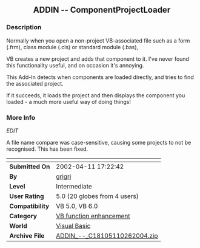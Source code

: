﻿<div align="center">

## ADDIN \-\- ComponentProjectLoader


</div>

### Description

Normally when you open a non-project VB-associated file such as a form (.frm), class module (.cls) or standard module (.bas),

VB creates a new project and adds that component to it. I've never found this functionality useful, and on occasion it's annoying.

This Add-In detects when components are loaded directly, and tries to find the associated project.

If it succeeds, it loads the project and then displays the component you loaded - a much more useful way of doing things!
 
### More Info
 
*EDIT*

A file name compare was case-sensitive, causing some projects to not be recognised. This has been fixed.


<span>             |<span>
---                |---
**Submitted On**   |2002-04-11 17:22:42
**By**             |[grigri](https://github.com/Planet-Source-Code/PSCIndex/blob/master/ByAuthor/grigri.md)
**Level**          |Intermediate
**User Rating**    |5.0 (20 globes from 4 users)
**Compatibility**  |VB 5\.0, VB 6\.0
**Category**       |[VB function enhancement](https://github.com/Planet-Source-Code/PSCIndex/blob/master/ByCategory/vb-function-enhancement__1-25.md)
**World**          |[Visual Basic](https://github.com/Planet-Source-Code/PSCIndex/blob/master/ByWorld/visual-basic.md)
**Archive File**   |[ADDIN\_\-\-\_C18105110262004\.zip](https://github.com/Planet-Source-Code/grigri-addin-componentprojectloader__1-56933/archive/master.zip)









